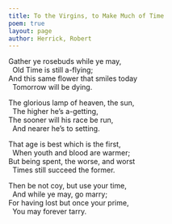 ```yaml
---
title: To the Virgins, to Make Much of Time
poem: true
layout: page
author: Herrick, Robert
---
```

Gather ye rosebuds while ye may,  
&nbsp; Old Time is still a-flying;  
And this same flower that smiles today  
&nbsp; Tomorrow will be dying.  

The glorious lamp of heaven, the sun,   
&nbsp; The higher he’s a-getting,  
The sooner will his race be run,  
&nbsp; And nearer he’s to setting.  

That age is best which is the first,  
&nbsp; When youth and blood are warmer;  
But being spent, the worse, and worst  
&nbsp; Times still succeed the former.   

Then be not coy, but use your time,  
&nbsp; And while ye may, go marry;  
For having lost but once your prime,  
&nbsp; You may forever tarry.  
